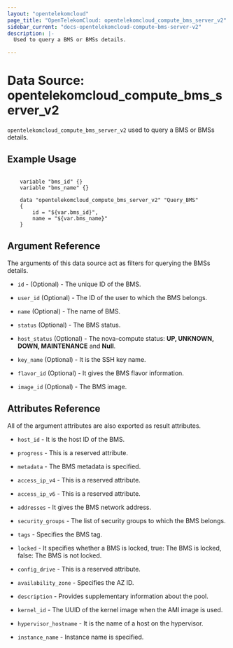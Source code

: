```yaml
---
layout: "opentelekomcloud"
page_title: "OpenTelekomCloud: opentelekomcloud_compute_bms_server_v2"
sidebar_current: "docs-opentelekomcloud-compute-bms-server-v2"
description: |-
  Used to query a BMS or BMSs details.

---
```


# Data Source: opentelekomcloud_compute_bms_server_v2

`opentelekomcloud_compute_bms_server_v2` used to query a BMS or BMSs details.

## Example Usage

```hcl

    variable "bms_id" {}
    variable "bms_name" {}

    data "opentelekomcloud_compute_bms_server_v2" "Query_BMS" 
    {
        id = "${var.bms_id}",
        name = "${var.bms_name}"     
    }

```

## Argument Reference

The arguments of this data source act as filters for querying the BMSs details.

* `id` - (Optional) - The unique ID of the BMS.

* `user_id` (Optional) - The ID of the user to which the BMS belongs.

* `name` (Optional) - The name of BMS.

* `status` (Optional) - The BMS status.

* `host_status` (Optional) - The nova-compute status: **UP, UNKNOWN, DOWN, MAINTENANCE** and **Null**.

* `key_name` (Optional) - It is the SSH key name.

* `flavor_id` (Optional) - It gives the BMS flavor information.

* `image_id` (Optional) - The BMS image.


## Attributes Reference

All of the argument attributes are also exported as result attributes. 

* `host_id` - 	It is the host ID of the BMS.

* `progress` - This is a reserved attribute.

* `metadata` -  The BMS metadata is specified.

* `access_ip_v4` -  This is a reserved attribute.

* `access_ip_v6` - This is a reserved attribute.  

* `addresses` - It gives the BMS network address.

* `security_groups` - The list of security groups to which the BMS belongs.

* `tags` - Specifies the BMS tag.

* `locked` -  It specifies whether a BMS is locked, true: The BMS is locked, false: The BMS is not locked.

* `config_drive` -  This is a reserved attribute.

* `availability_zone` - Specifies the AZ ID.

* `description` -  Provides supplementary information about the pool.

* `kernel_id` - The UUID of the kernel image when the AMI image is used.

* `hypervisor_hostname` -  It is the name of a host on the hypervisor.

* `instance_name` - Instance name is specified.

